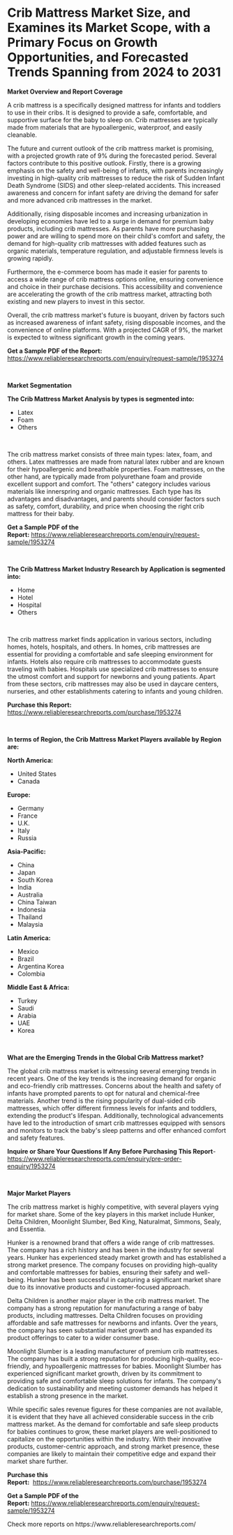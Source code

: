 <p><h1>Crib Mattress Market Size, and Examines its Market Scope, with a Primary Focus on Growth Opportunities, and Forecasted Trends Spanning from 2024 to 2031</h1></p><p><strong>Market Overview and Report Coverage</strong></p>
<p><p>A crib mattress is a specifically designed mattress for infants and toddlers to use in their cribs. It is designed to provide a safe, comfortable, and supportive surface for the baby to sleep on. Crib mattresses are typically made from materials that are hypoallergenic, waterproof, and easily cleanable.</p><p>The future and current outlook of the crib mattress market is promising, with a projected growth rate of 9% during the forecasted period. Several factors contribute to this positive outlook. Firstly, there is a growing emphasis on the safety and well-being of infants, with parents increasingly investing in high-quality crib mattresses to reduce the risk of Sudden Infant Death Syndrome (SIDS) and other sleep-related accidents. This increased awareness and concern for infant safety are driving the demand for safer and more advanced crib mattresses in the market.</p><p>Additionally, rising disposable incomes and increasing urbanization in developing economies have led to a surge in demand for premium baby products, including crib mattresses. As parents have more purchasing power and are willing to spend more on their child's comfort and safety, the demand for high-quality crib mattresses with added features such as organic materials, temperature regulation, and adjustable firmness levels is growing rapidly.</p><p>Furthermore, the e-commerce boom has made it easier for parents to access a wide range of crib mattress options online, ensuring convenience and choice in their purchase decisions. This accessibility and convenience are accelerating the growth of the crib mattress market, attracting both existing and new players to invest in this sector.</p><p>Overall, the crib mattress market's future is buoyant, driven by factors such as increased awareness of infant safety, rising disposable incomes, and the convenience of online platforms. With a projected CAGR of 9%, the market is expected to witness significant growth in the coming years.</p></p>
<p><strong>Get a Sample PDF of the Report:</strong> <a href="https://www.reliableresearchreports.com/enquiry/request-sample/1953274">https://www.reliableresearchreports.com/enquiry/request-sample/1953274</a></p>
<p>&nbsp;</p>
<p><strong>Market Segmentation</strong></p>
<p><strong>The Crib Mattress Market Analysis by types is segmented into:</strong></p>
<p><ul><li>Latex</li><li>Foam</li><li>Others</li></ul></p>
<p>&nbsp;</p>
<p><p>The crib mattress market consists of three main types: latex, foam, and others. Latex mattresses are made from natural latex rubber and are known for their hypoallergenic and breathable properties. Foam mattresses, on the other hand, are typically made from polyurethane foam and provide excellent support and comfort. The "others" category includes various materials like innerspring and organic mattresses. Each type has its advantages and disadvantages, and parents should consider factors such as safety, comfort, durability, and price when choosing the right crib mattress for their baby.</p></p>
<p><strong>Get a Sample PDF of the Report:</strong>&nbsp;<a href="https://www.reliableresearchreports.com/enquiry/request-sample/1953274">https://www.reliableresearchreports.com/enquiry/request-sample/1953274</a></p>
<p>&nbsp;</p>
<p><strong>The Crib Mattress Market Industry Research by Application is segmented into:</strong></p>
<p><ul><li>Home</li><li>Hotel</li><li>Hospital</li><li>Others</li></ul></p>
<p>&nbsp;</p>
<p><p>The crib mattress market finds application in various sectors, including homes, hotels, hospitals, and others. In homes, crib mattresses are essential for providing a comfortable and safe sleeping environment for infants. Hotels also require crib mattresses to accommodate guests traveling with babies. Hospitals use specialized crib mattresses to ensure the utmost comfort and support for newborns and young patients. Apart from these sectors, crib mattresses may also be used in daycare centers, nurseries, and other establishments catering to infants and young children.</p></p>
<p><strong>Purchase this Report:</strong>&nbsp; <a href="https://www.reliableresearchreports.com/purchase/1953274">https://www.reliableresearchreports.com/purchase/1953274</a></p>
<p>&nbsp;</p>
<p><strong>In terms of Region, the Crib Mattress Market Players available by Region are:</strong></p>
<p>
    <p> <strong> North America: </strong>
        <ul>
            <li>United States</li>
            <li>Canada</li>
        </ul>
        </p> 
    <p> <strong> Europe: </strong>
        <ul>
            <li>Germany</li>
            <li>France</li>
            <li>U.K.</li>
            <li>Italy</li>
            <li>Russia</li>
        </ul>
        </p> 
    <p> <strong> Asia-Pacific: </strong>
        <ul>
            <li>China</li>
            <li>Japan</li>
            <li>South Korea</li>
            <li>India</li>
            <li>Australia</li>
            <li>China Taiwan</li>
            <li>Indonesia</li>
            <li>Thailand</li>
            <li>Malaysia</li>
        </ul>
        </p> 
    <p> <strong> Latin America: </strong>
        <ul>
            <li>Mexico</li>
            <li>Brazil</li>
            <li>Argentina Korea</li>
            <li>Colombia</li>
        </ul>
        </p> 
    <p> <strong> Middle East & Africa: </strong>
        <ul>
            <li>Turkey</li>
            <li>Saudi</li>
            <li>Arabia</li>
            <li>UAE</li>
            <li>Korea</li>
        </ul>
    </p>
    </p>
<p>&nbsp;</p>
<p><strong>What are the Emerging Trends in the Global Crib Mattress market?</strong></p>
<p><p>The global crib mattress market is witnessing several emerging trends in recent years. One of the key trends is the increasing demand for organic and eco-friendly crib mattresses. Concerns about the health and safety of infants have prompted parents to opt for natural and chemical-free materials. Another trend is the rising popularity of dual-sided crib mattresses, which offer different firmness levels for infants and toddlers, extending the product's lifespan. Additionally, technological advancements have led to the introduction of smart crib mattresses equipped with sensors and monitors to track the baby's sleep patterns and offer enhanced comfort and safety features.</p></p>
<p><strong>Inquire or Share Your Questions If Any Before Purchasing This Report</strong>- <a href="https://www.reliableresearchreports.com/enquiry/pre-order-enquiry/1953274">https://www.reliableresearchreports.com/enquiry/pre-order-enquiry/1953274</a></p>
<p>&nbsp;</p>
<p><strong>Major Market Players</strong></p>
<p><p>The crib mattress market is highly competitive, with several players vying for market share. Some of the key players in this market include Hunker, Delta Children, Moonlight Slumber, Bed King, Naturalmat, Simmons, Sealy, and Essentia.</p><p>Hunker is a renowned brand that offers a wide range of crib mattresses. The company has a rich history and has been in the industry for several years. Hunker has experienced steady market growth and has established a strong market presence. The company focuses on providing high-quality and comfortable mattresses for babies, ensuring their safety and well-being. Hunker has been successful in capturing a significant market share due to its innovative products and customer-focused approach.</p><p>Delta Children is another major player in the crib mattress market. The company has a strong reputation for manufacturing a range of baby products, including mattresses. Delta Children focuses on providing affordable and safe mattresses for newborns and infants. Over the years, the company has seen substantial market growth and has expanded its product offerings to cater to a wider consumer base.</p><p>Moonlight Slumber is a leading manufacturer of premium crib mattresses. The company has built a strong reputation for producing high-quality, eco-friendly, and hypoallergenic mattresses for babies. Moonlight Slumber has experienced significant market growth, driven by its commitment to providing safe and comfortable sleep solutions for infants. The company's dedication to sustainability and meeting customer demands has helped it establish a strong presence in the market.</p><p>While specific sales revenue figures for these companies are not available, it is evident that they have all achieved considerable success in the crib mattress market. As the demand for comfortable and safe sleep products for babies continues to grow, these market players are well-positioned to capitalize on the opportunities within the industry. With their innovative products, customer-centric approach, and strong market presence, these companies are likely to maintain their competitive edge and expand their market share further.</p></p>
<p><strong>Purchase this Report:</strong>&nbsp;&nbsp;<a href="https://www.reliableresearchreports.com/purchase/1953274">https://www.reliableresearchreports.com/purchase/1953274</a></p>
<p></p>
<p><strong>Get a Sample PDF of the Report:</strong>&nbsp;<a href="https://www.reliableresearchreports.com/enquiry/request-sample/1953274">https://www.reliableresearchreports.com/enquiry/request-sample/1953274</a></p>
<p>Check more reports on https://www.reliableresearchreports.com/</p>